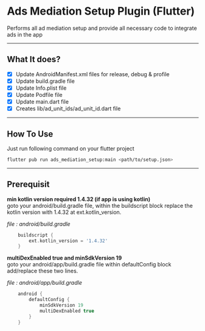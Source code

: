 # Ads Mediation Setup Plugin (Flutter)
Performs all ad mediation setup and provide all necessary code to integrate ads in the app

------------



## What It does? 
- [x] Update AndroidManifest.xml files for release, debug & profile
- [x] Update build.gradle file
- [x] Update Info.plist file
- [x] Update Podfile file
- [x] Update main.dart file
- [x] Creates lib/ad_unit_ids/ad_unit_id.dart file

------------


## How To Use
Just run following command on your flutter project
```bash
flutter pub run ads_mediation_setup:main <path/to/setup.json> 
```

------------



## Prerequisit
**min kotlin version required  1.4.32 (if app is using kotlin)** <br>
goto your android/build.gradle file, within the buildscript block replace the kotlin version with 1.4.32 at ext.kotlin_version.

*file : android/build.gradle*
```groovy
    buildscript {
        ext.kotlin_version = '1.4.32'
    }
```

**multiDexEnabled true and minSdkVersion 19** <br>
goto your android/app/build.gradle file within defaultConfig block add/replace these two lines.

*file : android/app/build.gradle*
```groovy
    android {
        defaultConfig {   
            minSdkVersion 19   
            multiDexEnabled true
        }
    }

```